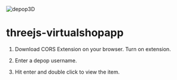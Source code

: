 ![depop3D](https://user-images.githubusercontent.com/43891017/191106146-df618faa-26c7-4549-a0b8-eb4bebd7210c.png)
# threejs-virtualshopapp

1) Download CORS Extension on your browser. Turn on extension.

2) Enter a depop username.

3) Hit enter and double click to view the item.
